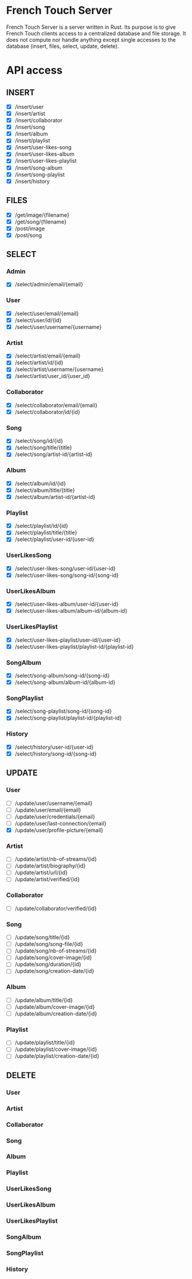 # French Touch Server

French Touch Server is a server written in Rust. Its purpose is to give French Touch clients access to a centralized database and file storage. It does not compute nor handle anything except single accesses to the database (insert, files, select, update, delete).

# API access

## INSERT

- [X] /insert/user
- [X] /insert/artist
- [X] /insert/collaborator
- [X] /insert/song
- [X] /insert/album
- [X] /insert/playlist
- [X] /insert/user-likes-song
- [X] /insert/user-likes-album
- [X] /insert/user-likes-playlist
- [X] /insert/song-album
- [X] /insert/song-playlist
- [X] /insert/history

## FILES

- [X] /get/image/{filename}
- [X] /get/song/{filename}
- [X] /post/image
- [X] /post/song

## SELECT

### Admin
- [X] /select/admin/email/{email}

### User
- [X] /select/user/email/{email}
- [X] /select/user/id/{id}
- [X] /select/user/username/{username}

### Artist 
- [X] /select/artist/email/{email}
- [X] /select/artist/id/{id}
- [X] /select/artist/username/{username}
- [X] /select/artist/user_id/{user_id}

### Collaborator
- [X] /select/collaborator/email/{email}
- [X] /select/collaborator/id/{id}

### Song
- [X] /select/song/id/{id}
- [X] /select/song/title/{title}
- [X] /select/song/artist-id/{artist-id}

### Album
- [X] /select/album/id/{id}
- [X] /select/album/title/{title}
- [X] /select/album/artist-id/{artist-id}

### Playlist
- [X] /select/playlist/id/{id}
- [X] /select/playlist/title/{title}
- [X] /select/playlist/user-id/{user-id}

### UserLikesSong
- [X] /select/user-likes-song/user-id/{user-id}
- [X] /select/user-likes-song/song-id/{song-id}

### UserLikesAlbum
- [X] /select/user-likes-album/user-id/{user-id}
- [X] /select/user-likes-album/album-id/{album-id}

### UserLikesPlaylist
- [X] /select/user-likes-playlist/user-id/{user-id}
- [X] /select/user-likes-playlist/playlist-id/{playlist-id}

### SongAlbum
- [X] /select/song-album/song-id/{song-id}
- [X] /select/song-album/album-id/{album-id}

### SongPlaylist
- [X] /select/song-playlist/song-id/{song-id}
- [X] /select/song-playlist/playlist-id/{playlist-id}

### History
- [X] /select/history/user-id/{user-id}
- [X] /select/history/song-id/{song-id}

## UPDATE

### User
- [ ] /update/user/username/{email}
- [ ] /update/user/email/{email}
- [ ] /update/user/credentials/{email}
- [ ] /update/user/last-connection/{email}
- [X] /update/user/profile-picture/{email}

### Artist
- [ ] /update/artist/nb-of-streams/{id}
- [ ] /update/artist/biography/{id}
- [ ] /update/artist/url/{id}
- [ ] /update/artist/verified/{id}

### Collaborator
- [ ] /update/collaborator/verified/{id}

### Song
- [ ] /update/song/title/{id}
- [ ] /update/song/song-file/{id}
- [ ] /update/song/nb-of-streams/{id}
- [ ] /update/song/cover-image/{id}
- [ ] /update/song/duration/{id}
- [ ] /update/song/creation-date/{id}

### Album
- [ ] /update/album/title/{id}
- [ ] /update/album/cover-image/{id}
- [ ] /update/album/creation-date/{id}

### Playlist
- [ ] /update/playlist/title/{id}
- [ ] /update/playlist/cover-image/{id}
- [ ] /update/playlist/creation-date/{id}

## DELETE

### User
### Artist
### Collaborator
### Song
### Album
### Playlist
### UserLikesSong
### UserLikesAlbum
### UserLikesPlaylist
### SongAlbum
### SongPlaylist
### History

